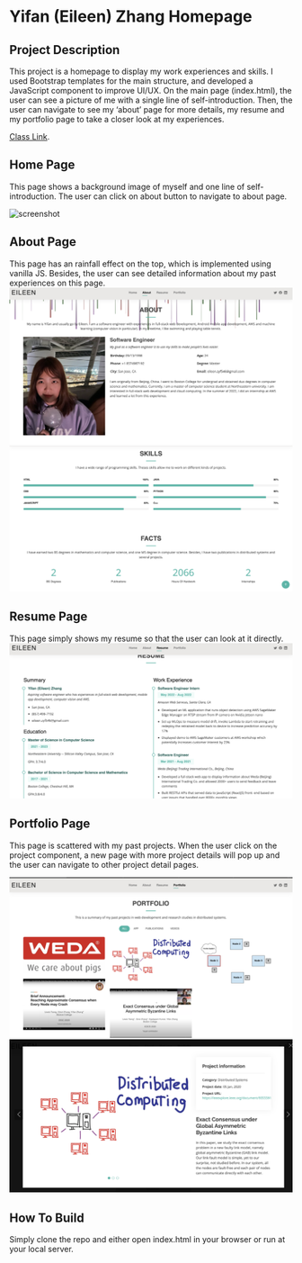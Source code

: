 # Yifan (Eileen) Zhang Homepage

## Project Description
This project is a homepage to display my work experiences and skills. I used Bootstrap templates for the main structure, and developed a JavaScript component to improve UI/UX. On the main page (index.html), the user can see a picture of me with a single line of self-introduction. Then, the user can navigate to see my ‘about’ page for more details, my resume and my portfolio page to take a closer look at my experiences.

[Class Link](https://johnguerra.co/lectures/webDevelopment_fall2022/).


## Home Page
This page shows a background image of myself and one line of self-introduction. The user can click on about button to navigate to about page.

![screenshot](assets/img/home-screenshot.png)


## About Page
This page has an rainfall effect on the top, which is implemented using vanilla JS. Besides, the user can see detailed information about my past experiences on this page.
![screenshot](assets/img/about-screen.png)
![screenshot](assets/img/about-screen-2.png)

## Resume Page
This page simply shows my resume so that the user can look at it directly.
![screenshot](assets/img/resume-screen.png)

## Portfolio Page
This page is scattered with my past projects. When the user click on the project component, a new page with more project details will pop up and the user can navigate to other project detail pages. 

![screenshot](assets/img/portfolio-screen.png)
![screenshot](assets/img/portfolio-screen-2.png)

## How To Build
Simply clone the repo and either open index.html in your browser or run at your local server.